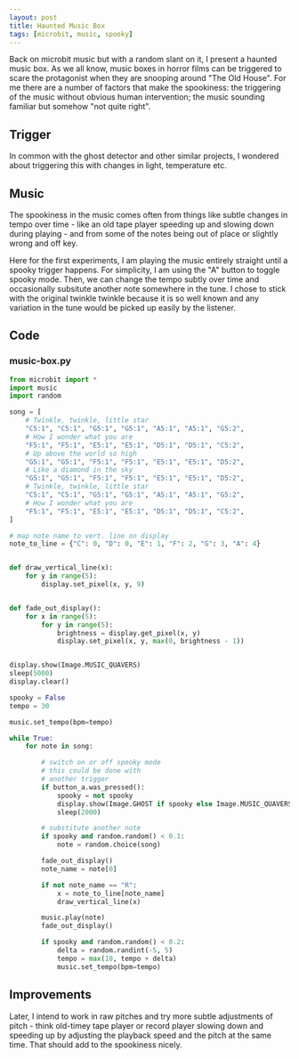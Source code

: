 ```yaml
---
layout: post
title: Haunted Music Box
tags: [microbit, music, spooky]
---
```


Back on microbit music but with a random slant on it, I present a haunted music box. As we all know, music boxes in horror films
can be triggered to scare the protagonist when they are snooping around "The Old House". For me there are a number of factors that 
make the spookiness: the triggering of the music without obvious human intervention; the music sounding familiar but somehow "not 
quite right".

## Trigger

In common with the ghost detector and other similar projects, I wondered about triggering this with changes in light, temperature etc. 

## Music

The spookiness in the music comes often from things like subtle changes in tempo over time - like an old tape player speeding up and slowing 
down during playing - and from some of the notes being out of place or slightly wrong and off key. 

Here for the first experiments, I am playing the music entirely straight until a spooky trigger happens. For simplicity, I am 
using the "A" button to toggle spooky mode. Then, we can change the tempo subtly 
over time and occasionally subsitute another note somewhere in the tune. I chose to stick with the original twinkle twinkle because it is 
so well known and any variation in the tune would be picked up easily by the listener.

## Code

### music-box.py

```python
from microbit import *
import music
import random

song = [
    # Twinkle, twinkle, little star
    "C5:1", "C5:1", "G5:1", "G5:1", "A5:1", "A5:1", "G5:2",
    # How I wonder what you are
    "F5:1", "F5:1", "E5:1", "E5:1", "D5:1", "D5:1", "C5:2",
    # Up above the world so high
    "G5:1", "G5:1", "F5:1", "F5:1", "E5:1", "E5:1", "D5:2",
    # Like a diamond in the sky
    "G5:1", "G5:1", "F5:1", "F5:1", "E5:1", "E5:1", "D5:2",
    # Twinkle, twinkle, little star
    "C5:1", "C5:1", "G5:1", "G5:1", "A5:1", "A5:1", "G5:2",
    # How I wonder what you are
    "F5:1", "F5:1", "E5:1", "E5:1", "D5:1", "D5:1", "C5:2",
]

# map note name to vert. line on display
note_to_line = {"C": 0, "D": 0, "E": 1, "F": 2, "G": 3, "A": 4}


def draw_vertical_line(x):
    for y in range(5):
        display.set_pixel(x, y, 9)


def fade_out_display():
    for x in range(5):
        for y in range(5):
            brightness = display.get_pixel(x, y)
            display.set_pixel(x, y, max(0, brightness - 1))


display.show(Image.MUSIC_QUAVERS)
sleep(5000)
display.clear()

spooky = False
tempo = 30

music.set_tempo(bpm=tempo)

while True:
    for note in song:

        # switch on or off spooky mode
        # this could be done with
        # another trigger
        if button_a.was_pressed():
            spooky = not spooky
            display.show(Image.GHOST if spooky else Image.MUSIC_QUAVERS)
            sleep(2000)

        # substitute another note
        if spooky and random.random() < 0.1:
            note = random.choice(song)

        fade_out_display()
        note_name = note[0]

        if not note_name == "R":
            x = note_to_line[note_name]
            draw_vertical_line(x)

        music.play(note)
        fade_out_display()

        if spooky and random.random() < 0.2:
            delta = random.randint(-5, 5)
            tempo = max(10, tempo + delta)
            music.set_tempo(bpm=tempo)
```

## Improvements 

Later, I intend to work in raw pitches and try more subtle adjustments of pitch - think old-timey tape player 
or record player slowing down and speeding up by adjusting the playback speed and the pitch at the same time. That should add to the spookiness nicely.
